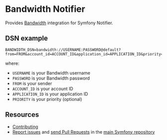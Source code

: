 Bandwidth Notifier
==================

Provides [Bandwidth](https://www.bandwidth.com) integration for Symfony Notifier.

DSN example
-----------

```
BANDWIDTH_DSN=bandwidth://USERNAME:PASSWORD@default?from=FROM&account_id=ACCOUNT_ID&application_id=APPLICATION_ID&priority=PRIORITY
```

where:

- `USERNAME` is your Bandwidth username
- `PASSWORD` is your Bandwidth password
- `FROM` is your sender
- `ACCOUNT_ID` is your account ID
- `APPLICATION_ID` is your application ID
- `PRIORITY` is your priority (optional)

Resources
---------

* [Contributing](https://symfony.com/doc/current/contributing/index.html)
* [Report issues](https://github.com/symfony/symfony/issues) and
  [send Pull Requests](https://github.com/symfony/symfony/pulls)
  in the [main Symfony repository](https://github.com/symfony/symfony)
